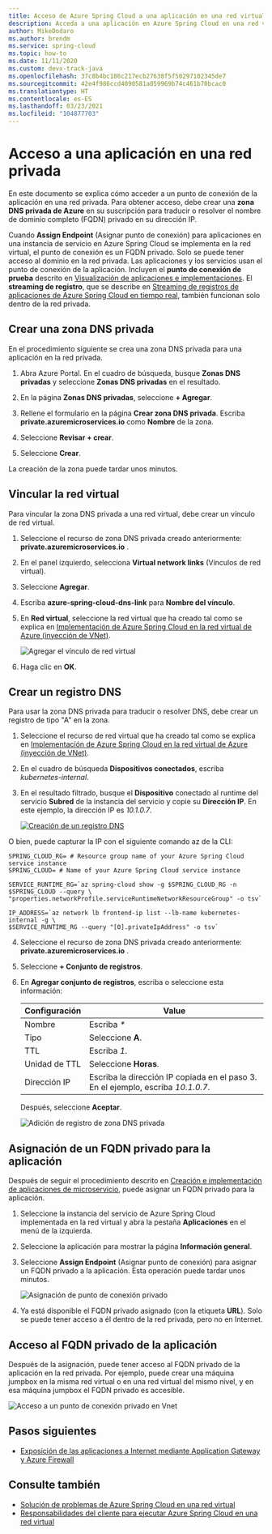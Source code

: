```yaml
---
title: Acceso de Azure Spring Cloud a una aplicación en una red virtual
description: Acceda a una aplicación en Azure Spring Cloud en una red virtual.
author: MikeDodaro
ms.author: brendm
ms.service: spring-cloud
ms.topic: how-to
ms.date: 11/11/2020
ms.custom: devx-track-java
ms.openlocfilehash: 37c8b4bc186c217ecb27638f5f50297102345de7
ms.sourcegitcommit: 42e4f986ccd4090581a059969b74c461b70bcac0
ms.translationtype: HT
ms.contentlocale: es-ES
ms.lasthandoff: 03/23/2021
ms.locfileid: "104877703"
---
```

# <a name="access-your-application-in-a-private-network"></a>Acceso a una aplicación en una red privada

En este documento se explica cómo acceder a un punto de conexión de la aplicación en una red privada.  Para obtener acceso, debe crear una **zona DNS privada de Azure** en su suscripción para traducir o resolver el nombre de dominio completo (FQDN) privado en su dirección IP.

Cuando **Assign Endpoint** (Asignar punto de conexión) para aplicaciones en una instancia de servicio en Azure Spring Cloud se implementa en la red virtual, el punto de conexión es un FQDN privado. Solo se puede tener acceso al dominio en la red privada. Las aplicaciones y los servicios usan el punto de conexión de la aplicación. Incluyen el **punto de conexión de prueba** descrito en [Visualización de aplicaciones e implementaciones](spring-cloud-howto-staging-environment.md#view-apps-and-deployments). El **streaming de registro**, que se describe en [Streaming de registros de aplicaciones de Azure Spring Cloud en tiempo real](spring-cloud-howto-log-streaming.md), también funcionan solo dentro de la red privada.

## <a name="create-a-private-dns-zone"></a>Crear una zona DNS privada

En el procedimiento siguiente se crea una zona DNS privada para una aplicación en la red privada.

1. Abra Azure Portal. En el cuadro de búsqueda, busque **Zonas DNS privadas** y seleccione **Zonas DNS privadas** en el resultado.

2. En la página **Zonas DNS privadas**, seleccione **+ Agregar**.

3. Rellene el formulario en la página **Crear zona DNS privada**. Escriba **<span>private.azuremicroservices.io</span>** como **Nombre** de la zona.

4. Seleccione **Revisar + crear**.

5. Seleccione **Crear**.

La creación de la zona puede tardar unos minutos.

## <a name="link-the-virtual-network"></a>Vincular la red virtual

Para vincular la zona DNS privada a una red virtual, debe crear un vínculo de red virtual.

1. Seleccione el recurso de zona DNS privada creado anteriormente: **<span>private.azuremicroservices.io</span>** . 

2. En el panel izquierdo, selecciona **Virtual network links** (Vínculos de red virtual).

3. Seleccione **Agregar**.

4. Escriba **azure-spring-cloud-dns-link** para **Nombre del vínculo**.

5. En **Red virtual**, seleccione la red virtual que ha creado tal como se explica en [Implementación de Azure Spring Cloud en la red virtual de Azure (inyección de VNet)](spring-cloud-tutorial-deploy-in-azure-virtual-network.md).

    ![Agregar el vínculo de red virtual](media/spring-cloud-access-app-vnet/add-virtual-network-link.png)

6. Haga clic en **OK**.

## <a name="create-dns-record"></a>Crear un registro DNS

Para usar la zona DNS privada para traducir o resolver DNS, debe crear un registro de tipo "A" en la zona.

1. Seleccione el recurso de red virtual que ha creado tal como se explica en [Implementación de Azure Spring Cloud en la red virtual de Azure (inyección de VNet)](spring-cloud-tutorial-deploy-in-azure-virtual-network.md).

2. En el cuadro de búsqueda **Dispositivos conectados**, escriba *kubernetes-internal*.

3. En el resultado filtrado, busque el **Dispositivo** conectado al runtime del servicio **Subred** de la instancia del servicio y copie su **Dirección IP**. En este ejemplo, la dirección IP es *10.1.0.7*.

    [ ![Creación de un registro DNS](media/spring-cloud-access-app-vnet/create-dns-record.png) ](media/spring-cloud-access-app-vnet/create-dns-record.png)

O bien, puede capturar la IP con el siguiente comando az de la CLI:

```azurecli
SPRING_CLOUD_RG= # Resource group name of your Azure Spring Cloud service instance
SPRING_CLOUD= # Name of your Azure Spring Cloud service instance

SERVICE_RUNTIME_RG=`az spring-cloud show -g $SPRING_CLOUD_RG -n $SPRING_CLOUD --query \
"properties.networkProfile.serviceRuntimeNetworkResourceGroup" -o tsv`

IP_ADDRESS=`az network lb frontend-ip list --lb-name kubernetes-internal -g \
$SERVICE_RUNTIME_RG --query "[0].privateIpAddress" -o tsv`
```

4. Seleccione el recurso de zona DNS privada creado anteriormente: **<span>private.azuremicroservices.io</span>** .

5. Seleccione **+ Conjunto de registros**.

6. En **Agregar conjunto de registros**, escriba o seleccione esta información:

    |Configuración     |Value                                                                      |
    |------------|---------------------------------------------------------------------------|
    |Nombre        |Escriba *\**                                                                 |
    |Tipo        |Seleccione **A**.                                                               |
    |TTL         |Escriba *1*.                                                                  |
    |Unidad de TTL    |Seleccione **Horas**.                                                           |
    |Dirección IP  |Escriba la dirección IP copiada en el paso 3. En el ejemplo, escriba *10.1.0.7*.    |

    Después, seleccione **Aceptar**.

    ![Adición de registro de zona DNS privada](media/spring-cloud-access-app-vnet/private-dns-zone-add-record.png)

## <a name="assign-private-fqdn-for-your-application"></a>Asignación de un FQDN privado para la aplicación

Después de seguir el procedimiento descrito en [Creación e implementación de aplicaciones de microservicio](spring-cloud-tutorial-deploy-in-azure-virtual-network.md), puede asignar un FQDN privado para la aplicación.

1. Seleccione la instancia del servicio de Azure Spring Cloud implementada en la red virtual y abra la pestaña **Aplicaciones** en el menú de la izquierda.

2. Seleccione la aplicación para mostrar la página **Información general**.

3. Seleccione **Assign Endpoint** (Asignar punto de conexión) para asignar un FQDN privado a la aplicación. Esta operación puede tardar unos minutos.

    ![Asignación de punto de conexión privado](media/spring-cloud-access-app-vnet/assign-private-endpoint.png)

4. Ya está disponible el FQDN privado asignado (con la etiqueta **URL**). Solo se puede tener acceso a él dentro de la red privada, pero no en Internet.

## <a name="access-application-private-fqdn"></a>Acceso al FQDN privado de la aplicación

Después de la asignación, puede tener acceso al FQDN privado de la aplicación en la red privada. Por ejemplo, puede crear una máquina jumpbox en la misma red virtual o en una red virtual del mismo nivel, y en esa máquina jumpbox el FQDN privado es accesible.

![Acceso a un punto de conexión privado en Vnet](media/spring-cloud-access-app-vnet/access-private-endpoint.png)

## <a name="next-steps"></a>Pasos siguientes

- [Exposición de las aplicaciones a Internet mediante Application Gateway y Azure Firewall](spring-cloud-expose-apps-gateway-azure-firewall.md)

## <a name="see-also"></a>Consulte también

- [Solución de problemas de Azure Spring Cloud en una red virtual](spring-cloud-troubleshooting-vnet.md)
- [Responsabilidades del cliente para ejecutar Azure Spring Cloud en una red virtual](spring-cloud-vnet-customer-responsibilities.md)